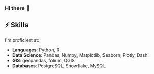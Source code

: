 ### Hi there 👋

## ⚡️ Skills

I'm proficient at:

- **Languages**: Python, R
- **Data Science**: Pandas, Numpy, Matplotlib, Seaborn, Plotly, Dash.
- **GIS**: geopandas, folium, QGIS
- **Databases**: PostgreSQL, Snowflake, MySQL

<!--
**juanmartinezq/juanmartinezq** is a ✨ _special_ ✨ repository because its `README.md` (this file) appears on your GitHub profile.

Here are some ideas to get you started:

- 🔭 I’m currently working on ...
- 🌱 I’m currently learning ...
- 👯 I’m looking to collaborate on ...
- 🤔 I’m looking for help with ...
- 💬 Ask me about ...
- 📫 How to reach me: ...
- 😄 Pronouns: ...
- ⚡ Fun fact: ...
-->

